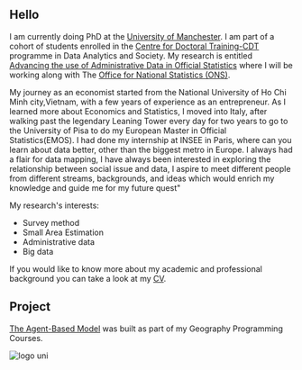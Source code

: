 ## Hello

I am currently doing PhD at the [University of Manchester](https://www.manchester.ac.uk/). I am part of a cohort of students enrolled in the [Centre for Doctoral Training-CDT](https://datacdt.org/) programme in Data Analytics and Society. My research is entitled [Advancing the use of Administrative Data in Official Statistics](phd-topic) where I will be working along with The [Office for National Statistics (ONS)](https://www.ons.gov.uk/).

My journey as an economist started from the National University of Ho Chi Minh city,Vietnam, with a few years of experience as an entrepreneur. As I learned more about Economics and Statistics, I moved into Italy, after walking past the legendary Leaning Tower every day for two years to go to the University of Pisa to do my European Master in Official Statistics(EMOS).
I had done my internship at INSEE in Paris, where can you learn about data better, other than the biggest metro in Europe. I always had a flair for data mapping, I have always been interested in exploring the relationship between social issue and data, I aspire to meet different people from different streams, backgrounds, and ideas which would enrich my knowledge and guide me for my future quest"

My research's interests:

- Survey method 
- Small Area Estimation 
- Administrative data 
- Big data

If you would like to know more about my academic and professional background you can take a look at my [CV](CV).

## Project
[The Agent-Based Model](ABM) was built as part of my Geography Programming Courses.

![logo uni](https://user-images.githubusercontent.com/55794712/68036076-e060c400-fcbc-11e9-978d-d6e6937c3720.jpeg)


